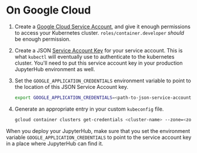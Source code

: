 # On Google Cloud

1. Create a [Google Cloud Service Account](https://cloud.google.com/iam/docs/service-accounts),
   and give it enough permissions to access your Kubernetes cluster. `roles/container.developer`
   *should* be enough permission.

2. Create a JSON [Service Account Key](https://cloud.google.com/iam/docs/creating-managing-service-account-keys)
   for your service account. This is what `kubectl` will eventually use to authenticate to
   the kubernetes cluster. You'll need to put this service account key in your production
   JupyterHub environment as well.

3. Set the `GOOGLE_APPLICATION_CREDENTIALS` environment variable to point to the location of
   this JSON Service Account key.

   ```bash
   export GOOGLE_APPLICATION_CREDENTIALS=<path-to-json-service-account-key>
   ```

4. Generate an appropriate entry in your custom `kubeconfig` file.

   ```bash
   gcloud container clusters get-credentials <cluster-name> --zone=<zone>
   ```

When you deploy your JupyterHub, make sure that you set the environment variable
`GOOGLE_APPLICATION_CREDENTIALS` to point to the service account key in a place where
JupyterHub can find it.